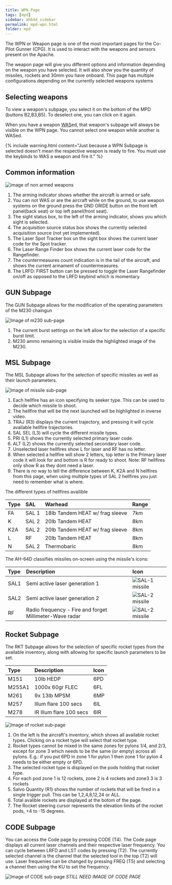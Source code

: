 ```yaml
---
title: WPN Page
tags: [mpd]
sidebar: ah64d_sidebar
permalink: mpd-wpn.html
folder: mpd
---
```


The WPN or Weapon page is one of the most important pages for the Co-Pilot Gunner (CPG). It is used to interact with the weapons and sensors present on the Apache.

The weapon page will give you different options and information depending on the weapon you have selected. It will also show you the quantity of missiles, rockets and 30mm you have onboard. This page has multiple configurations depending on the currently selected weapons systems

## Selecting weapons

To view a weapon's subpage, you select it on the bottom of the MPD (buttons B2,B3,B5). To deselect one, you can click on it again.

When you have a weapon [WAS](weapons-was.html)ed, that weapon's subpage will always be visible on the WPN page. You cannot select one weapon while another is WASed.

{% include warning.html content="Just because a WPN Subpage is selected doesn't mean the respective weapon is ready to fire. You must use the keybinds to WAS a weapon and fire it." %}

## Common information

![image of non armed weapons](/images/mpd/annot_page_wpn_safe.png)

1. The arming indicator shows whether the aircraft is armed or safe.
2. You can not WAS or are the aircraft while on the ground, to use weapon systems on the ground press the GND ORIDE button on the front left panel(back seat) or top left panel(front seat).
3. The sight status box, to the left of the arming indicator, shows you which sight is selected.
4. The acquisition source status box shows the currently selected acquisition source (not yet implemented).
5. The Laser Spot Tracker box un the sight box shows the current laser code for the Spot tracker.
6. The Laser Range Finder box shows the current laser code for the Rangefinder.
7. The countermeasures count indication is in the tail of the aircraft, and shows the current armament of countermeasures.
8. The LRFD: FIRST button can be pressed to toggle the Laser Rangefinder on/off as opposed to the LRFD keybind which is momentary.

## GUN Subpage

The GUN Subpage allows for the modification of the operating parameters of the M230 chaingun

![Image of m230 sub-page](/images/mpd/annot_page_wpn_m230.png)

1. The current burst settings on the left allow for the selection of a specific burst limit.
2. M230 ammo remaining is visible inside the highlighted image of the M230.

## MSL Subpage

The MSL Subpage allows for the selection of specific missiles as well as their launch parameters.

![Image of missile sub-page](/images/mpd/annot_page_wpn_msl.png)

1. Each hellfire has an icon specifying its seeker type. This can be used to decide which missile to shoot.
2. The hellfire that will be the next launched will be highlighted in inverse video.
3. TRAJ (R3) displays the current trajectory, and pressing it will cycle available hellfire trajectories.
4. SAL SEL (L3) will cycle the different missile types.
5. PRI (L1) shows the currently selected primary laser code. 
6. ALT (L2) shows the currently selected secondary laser code.
7. Unselected laser hellfires show L for laser and RF has no letter.
8. When selected a hellfire will show 2 letters, top letter is the Primary laser code it will look for and bottom is R for ready to shoot. Note: RF hellfires only show R as they dont need a laser.
9. There is no way to tell the difference between K, K2A and N hellfires from this page, when using multiple types of SAL 2 hellfires you just need to remember what is where.

The different types of hellfires availible

| Type | SAL | Warhead | Range | 
| :-- | :-- | :-- | :-- |
| FA | SAL 1 | 18lb Tandem HEAT w/ frag sleeve | 7km
| K | SAL 2 | 20lb Tandem HEAT | 8km
| K2A | SAL 2 | 20lb Tandem HEAT w/ frag sleeve | 8km
| L | RF | 20lb Tandem HEAT | 8km
| N | SAL 2 | Thermobaric | 8km

The AH-64D classifies missiles on-screen using the missile's icons:

| Type | Description | Icon |
| :-- | :-- | :-- |
| SAL1 | Semi active laser generation 1 | ![SAL-1 missile](images/tex/icons/114LINV_ca.png)
| SAL2 | Semi active laser generation 2 | ![SAL-2 missile](images/tex/icons/114LINV2_ca.png)
| RF | Radio frequency - Fire and forget Millimeter-Wave radar | ![SAL-2 missile](images/tex/icons/114RINV_ca.png)

## Rocket Subpage

The RKT Subpage allows for the selection of specific rocket types from the available inventory, along with allowing for specific launch parameters to be set.

| Type | Description | Icon |
| :-- | :-- | :-- |
| M151 | 10lb HEDP | 6PD
| M255A1 | 1000x 60gr FLEC | 6FL
| M261 | 9x 13lb MPSM | 6MP
| M257 | Illum flare 100 secs | 6IL
| M278 | IR Illum flare 100 secs | 6IR

![Image of rocket sub-page](/images/mpd/annot_page_wpn_rkt.png)

1. On the left is the aircraft's inventory, which shows all available rocket types. Clicking on a rocket type will select that rocket type.
2. Rocket types cannot be mixed in the same zones for pylons 1/4, and 2/3, except for zone 3 which needs to be the same (or empty) across all pylons. E.g.: if you put 6PD in zone 1 for pylon 1 then zone 1 for pylon 4 needs to be either empty or 6PD.
3. The selected rocket type is displayed on the pods holding that rocket type.
4. For each pod zone 1 is 12 rockets, zone 2 is 4 rockets and zone3 3 is 3 rockets
4. Salvo Quantity (R1) shows the number of rockets that will be fired in a single trigger pull. This can be 1,2,4,8,12,24 or ALL.
5. Total avalible rockets are displayed at the botom of the page.
6. The Rocket steering cursor represents the elevation limits of the rocket pods, +4 to -15 degrees.

## CODE Subpage

You can access the Code page by pressing CODE (T4). The Code page displays all current laser channels and their respective laser frequency. You can cycle between LRFD and LST codes by pressing (T2). The currently selected channel is the channel that the selected tool in the top (T2) will use. Laser frequenies can be changed by pressing FREQ (T5) and selecting a channel then using the KU to set the frequency.

![Image of CODE sub-page](/images/mpd/annot_page_wpn_code.png)
*STILL NEED IMAGE OF CODE PAGE*